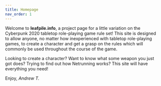 ```yaml
---
title: Homepage
nav_order: 1
---
```


Welcome to **leafpile.info**, a project page for a little variation on the Cyberpunk 2020 tabletop role-playing game rule set! This site is designed to allow anyone, no matter how inexperienced with tabletop role-playing games, to create a character and get a grasp on the rules which will commonly be used throughout the course of the game.

Looking to create a character? Want to know what some weapon you just got does? Trying to find out how Netrunning works? This site will have everything you need!

Enjoy,
*Andrew T.*
